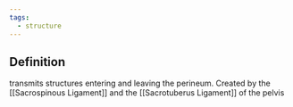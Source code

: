 ```yaml
---
tags:
  - structure
---
```

## Definition
transmits structures entering and leaving the perineum. Created by the [[Sacrospinous Ligament]] and the [[Sacrotuberus Ligament]] of the pelvis